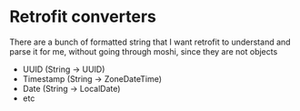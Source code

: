 # Retrofit converters

There are a bunch of formatted string that I want retrofit to understand
and parse it for me, without going through moshi, since they are not
objects

- UUID (String -> UUID)
- Timestamp (String -> ZoneDateTime)
- Date (String -> LocalDate)
- etc